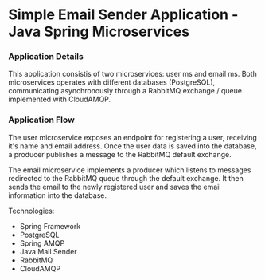 # Simple Email Sender Application - Java Spring Microservices

### Application Details
This application consistis of two microservices: user ms and email ms.
Both microservices operates with different databases (PostgreSQL), communicating asynchronously through a RabbitMQ exchange / queue implemented with CloudAMQP.

### Application Flow
The user microservice exposes an endpoint for registering a user, receiving it's name and email address. Once the user data is saved into the database, a producer publishes a message to the RabbitMQ default exchange.

The email microservice implements a producer which listens to messages redirected to the RabbitMQ queue through the default exchange. It then sends the email to the newly registered user and saves the email information into the database.

Technologies:

* Spring Framework
* PostgreSQL
* Spring AMQP
* Java Mail Sender
* RabbitMQ
* CloudAMQP